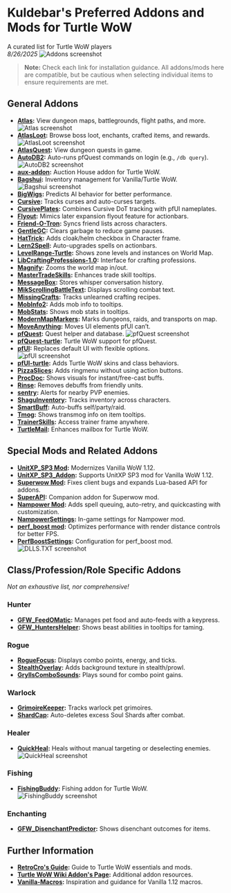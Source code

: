 # Kuldebar's Preferred Addons and Mods for Turtle WoW

A curated list for Turtle WoW players  
*8/26/2025*
  ![Addons screenshot](https://github.com/Kuldebar/atoning-unifex/blob/84025aecbe422fc7137a052b486e2debdc6429cc/Addons.png)
> **Note:** Check each link for installation guidance. All addons/mods here are compatible, but be cautious when selecting individual items to ensure requirements are met.

## General Addons

- **[Atlas](https://github.com/Otari98/Atlas):** View dungeon maps, battlegrounds, flight paths, and more.  
  ![Atlas screenshot](https://github.com/Kuldebar/atoning-unifex/blob/70056411c161a04d11d2f780b25837ad798b794b/Atlas.png)
- **[AtlasLoot](https://github.com/Otari98/AtlasLoot):** Browse boss loot, enchants, crafted items, and rewards.  
  ![AtlasLoot screenshot](https://github.com/Kuldebar/atoning-unifex/blob/345e96acb38792288f47809894b3ecf39833d56b/AtlasLoot1.png)
- **[AtlasQuest](https://github.com/Otari98/AtlasQuest):** View dungeon quests in game.
- **[AutoDB2](https://github.com/refaim/AutoDB2):** Auto-runs pfQuest commands on login (e.g., `/db query`).
  ![AutoDB2 screenshot](https://github.com/Kuldebar/atoning-unifex/blob/9680c2cc6e38c7d2bb33c61fce16a05e894def2d/AutoDB2.png)
- **[aux-addon](https://github.com/gwetchen/aux-addon):** Auction House addon for Turtle WoW.
- **[Bagshui](https://github.com/veechs/Bagshui):** Inventory management for Vanilla/Turtle WoW.
  ![Bagshui screenshot](https://github.com/Kuldebar/atoning-unifex/blob/70056411c161a04d11d2f780b25837ad798b794b/BagShui.png)
- **[BigWigs](https://github.com/pepopo978/BigWigs):** Predicts AI behavior for better performance.  
- **[Cursive](https://github.com/pepopo978/Cursive):** Tracks curses and auto-curses targets.
- **[CursivePlates](https://github.com/goajos/CursivePlates):** Combines Cursive DoT tracking with pfUI nameplates.
- **[Flyout](https://github.com/luskanek/Flyout):** Mimics later expansion flyout feature for actionbars.
- **[Friend-O-Tron](https://github.com/refaim/Friend-O-Tron):** Syncs friend lists across characters.
- **[GentleGC](https://github.com/MarcelineVQ/GentleGC):** Clears garbage to reduce game pauses.
- **[HatTrick](https://github.com/vakos1/HatTrick):** Adds cloak/helm checkbox in Character frame.
- **[Lern2Spell](https://github.com/mrrosh/Lern2Spell):** Auto-upgrades spells on actionbars.
- **[LevelRange-Turtle](https://github.com/Spartelfant/LevelRange-Turtle):** Shows zone levels and instances on World Map.
- **[LibCraftingProfessions-1.0](https://github.com/refaim/LibCraftingProfessions-1.0):** Interface for crafting professions.
- **[Magnify](https://github.com/luskanek/Magnify):** Zooms the world map in/out.
- **[MasterTradeSkills](https://github.com/refaim/MasterTradeSkills):** Enhances trade skill tooltips.
- **[MessageBox](https://github.com/tilare/MessageBox):** Stores whisper conversation history.
- **[MikScrollingBattleText](https://github.com/pepopo978/Vanilla_MikScrollingBattleText):** Displays scrolling combat text.
- **[MissingCrafts](https://github.com/refaim/MissingCrafts):** Tracks unlearned crafting recipes.
- **[MobInfo2](https://github.com/refaim/MobInfo2):** Adds mob info to tooltips.
- **[MobStats](https://github.com/refaim/MobStats):** Shows mob stats in tooltips.
- **[ModernMapMarkers](https://github.com/tilare/ModernMapMarkers):** Marks dungeons, raids, and transports on map.
- **[MoveAnything](https://github.com/GryllsAddons/MoveAnything):** Moves UI elements pfUI can’t.
- **[pfQuest](https://github.com/shagu/pfQuest):** Quest helper and database.
  ![pfQuest screenshot](https://github.com/Kuldebar/atoning-unifex/blob/70056411c161a04d11d2f780b25837ad798b794b/pfQuest.png)
- **[pfQuest-turtle](https://github.com/shagu/pfQuest-turtle):** Turtle WoW support for pfQuest.
- **[pfUI](https://github.com/shagu/pfUI):** Replaces default UI with flexible options.  
  ![pfUI screenshot](https://github.com/Kuldebar/atoning-unifex/blob/70056411c161a04d11d2f780b25837ad798b794b/pfUI.png)
- **[pfUI-turtle](https://github.com/doorknob6/pfUI-turtle):** Adds Turtle WoW skins and class behaviors.
- **[PizzaSlices](https://github.com/Pizzahawaiii/PizzaSlices):** Adds ringmenu without using action buttons.
- **[ProcDoc](https://github.com/wsmaxcy/ProcDoc):** Shows visuals for instant/free-cast buffs.
- **[Rinse](https://github.com/pepopo978/Rinse):** Removes debuffs from friendly units.
- **[sentry](https://github.com/shirsig/sentry):** Alerts for nearby PVP enemies.
- **[ShaguInventory](https://github.com/shagu/ShaguInventory):** Tracks inventory across characters.
- **[SmartBuff](https://github.com/Lexiebean/SmartBuff):** Auto-buffs self/party/raid.
- **[Tmog](https://github.com/Otari98/Tmog):** Shows transmog info on item tooltips.
- **[TrainerSkills](https://github.com/refaim/TrainerSkills):** Access trainer frame anywhere.
- **[TurtleMail](https://github.com/Otari98/TurtleMail):** Enhances mailbox for Turtle WoW.

## Special Mods and Related Addons

- **[UnitXP_SP3 Mod](https://github.com/allfoxwy/UnitXP_SP3):** Modernizes Vanilla WoW 1.12.
- **[UnitXP_SP3_Addon](https://github.com/allfoxwy/UnitXP_SP3_Addon):** Supports UnitXP SP3 mod for Vanilla WoW 1.12.
- **[Superwow Mod](https://github.com/balakethelock/SuperWoW):** Fixes client bugs and expands Lua-based API for addons.
- **[SuperAPI](https://github.com/balakethelock/SuperAPI):** Companion addon for Superwow mod.
- **[Nampower Mod](https://github.com/pepopo978/nampower):** Adds spell queuing, auto-retry, and quickcasting with customization.
- **[NampowerSettings](https://github.com/pepopo978/Nampowersettings):** In-game settings for Nampower mod.
- **[perf_boost mod](https://github.com/pepopo978/perf_boost):** Optimizes performance with render distance controls for better FPS.
- **[PerfBoostSettings](https://github.com/pepopo978/PerfBoostSettings):** Configuration for perf_boost mod.
  ![DLLS.TXT screenshot](https://github.com/Kuldebar/atoning-unifex/blob/84025aecbe422fc7137a052b486e2debdc6429cc/Mod_Dlls.png)

## Class/Profession/Role Specific Addons

*Not an exhaustive list, nor comprehensive!*

### Hunter

- **[GFW_FeedOMatic](https://github.com/nosrednaski/GFW_FeedOMatic):** Manages pet food and auto-feeds with a keypress.
- **[GFW_HuntersHelper](https://github.com/McPewPew/GFW_HuntersHelper):** Shows beast abilities in tooltips for taming.

### Rogue

- **[RogueFocus](https://github.com/Road-block/RogueFocus):** Displays combo points, energy, and ticks.
- **[StealthOverlay](https://github.com/yutsuku/StealthOverlay):** Adds background texture in stealth/prowl.
- **[GryllsComboSounds](https://github.com/GryllsAddons/GryllsComboSounds):** Plays sound for combo point gains.

### Warlock

- **[GrimoireKeeper](https://github.com/Scoboose/GrimoireKeeper):** Tracks warlock pet grimoires.
- **[ShardCap](https://github.com/dogmax/ShardCap):** Auto-deletes excess Soul Shards after combat.

### Healer

- **[QuickHeal](https://github.com/jrc13245/QuickHeal):** Heals without manual targeting or deselecting enemies.  
  ![QuickHeal screenshot](https://raw.githubusercontent.com/<username>/<repository>/main/images/quickheal.png)

### Fishing

- **[FishingBuddy](https://github.com/Lexiebean/FishingBuddy):** Fishing addon for Turtle WoW.  
  ![FishingBuddy screenshot](https://raw.githubusercontent.com/<username>/<repository>/main/images/fishingbuddy.png)

### Enchanting

- **[GFW_DisenchantPredictor](https://github.com/McPewPew/GFW_DisenchantPredictor):** Shows disenchant outcomes for items.

## Further Information

- **[RetroCro's Guide](https://github.com/RetroCro/TurtleWoW-Mods):** Guide to Turtle WoW essentials and mods.
- **[Turtle WoW Wiki Addon's Page](https://turtle-wow.fandom.com/wiki/Addons):** Additional addon resources.
- **[Vanilla-Macros](https://github.com/Meridaw/Vanilla-Macros):** Inspiration and guidance for Vanilla 1.12 macros.
